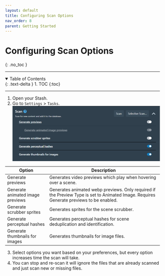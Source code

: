 ```yaml
---
layout: default
title: Configuring Scan Options
nav_order: 8
parent: Getting Started
---
```

# Configuring Scan Options
{: .no_toc }

---

<details open markdown="block">
  <summary>
    Table of Contents
  </summary>
  {: .text-delta }
1. TOC
{:toc}
</details>

---

1. Open your Stash.
2. Go to `Settings` > `Tasks`.
![Scan options](assets/scan_options.png)

| Option | Description |
|--------|-------------|
| Generate previews | Generates video previews which play when hovering over a scene. |
| Generate animated image previews | Generates animated webp previews. Only required if the Preview Type is set to Animated Image. Requires Generate previews to be enabled. |
| Generate scrubber sprites | Generates sprites for the scene scrubber. |
| Generate perceptual hashes | Generates perceptual hashes for scene deduplication and identification. |
| Generate thumbnails for images | Generates thumbnails for image files. |
3. Select options you want based on your preferences, but every option increases time the scan will take. 
4. You can stop and re-scan it will ignore the files that are already scanned and just scan new or missing files. 